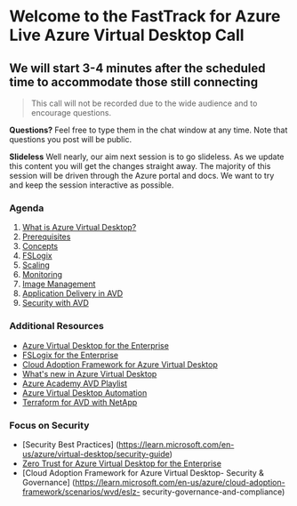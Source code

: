 # Welcome to the FastTrack for Azure Live Azure Virtual Desktop Call
## We will start 3-4 minutes after the scheduled time to accommodate those still connecting

> This call will not be recorded due to the wide audience and to encourage questions.

**Questions?** Feel free to type them in the chat window at any time. Note that questions you post will be public.

**Slideless** Well nearly, our aim next session is to go slideless. As we update this content you will get the changes straight away. The majority of this session will be driven through the Azure portal and docs. We want to try and keep the session interactive as possible.

### Agenda
1. [What is Azure Virtual Desktop?](https://aka.ms/WVDDocs)
1. [Prerequisites](https://docs.microsoft.com/en-us/azure/virtual-desktop/prerequisites)
1. [Concepts](https://docs.microsoft.com/en-us/azure/virtual-desktop/environment-setup)
1. [FSLogix](https://docs.microsoft.com/en-us/fslogix/overview)
1. [Scaling](https://docs.microsoft.com/en-us/azure/virtual-desktop/autoscale-scaling-plan)
1. [Monitoring](https://docs.microsoft.com/en-us/azure/virtual-desktop/azure-monitor)
1. [Image Management](https://docs.microsoft.com/en-us/azure/virtual-desktop/set-up-golden-image)
1. [Application Delivery in AVD](https://docs.microsoft.com/en-us/azure/virtual-desktop/what-is-app-attach)
1. [Security with AVD](https://docs.microsoft.com/en-us/azure/virtual-desktop/security-guide#azure-virtual-desktop-security-best-practices)


### Additional Resources
- [Azure Virtual Desktop for the Enterprise](https://docs.microsoft.com/en-us/azure/architecture/example-scenario/wvd/windows-virtual-desktop)
- [FSLogix for the Enterprise](https://docs.microsoft.com/en-us/azure/architecture/example-scenario/wvd/windows-virtual-desktop-fslogix)
- [Cloud Adoption Framework for Azure Virtual Desktop](https://docs.microsoft.com/en-us/azure/cloud-adoption-framework/scenarios/wvd/enterprise-scale-landing-zone)
- [What's new in Azure Virtual Desktop](https://docs.microsoft.com/azure/virtual-desktop/whats-new)
- [Azure Academy AVD Playlist](https://aka.ms/AzureAcademy-WVD)
- [Azure Virtual Desktop Automation](https://github.com/Azure/avdaccelerator)
- [Terraform for AVD with NetApp](https://github.com/Azure/terraform/tree/master/quickstart/101-azure-virtual-desktop-anf)

### Focus on Security
- [Security Best Practices] (https://learn.microsoft.com/en-us/azure/virtual-desktop/security-guide)
- [Zero Trust for Azure Virtual Desktop for the Enterprise](https://learn.microsoft.com/en-us/security/zero-trust/azure-infrastructure-avd)
- [Cloud Adoption Framework for Azure Virtual Desktop- Security & Governance] (https://learn.microsoft.com/en-us/azure/cloud-adoption-framework/scenarios/wvd/eslz-   security-governance-and-compliance)







